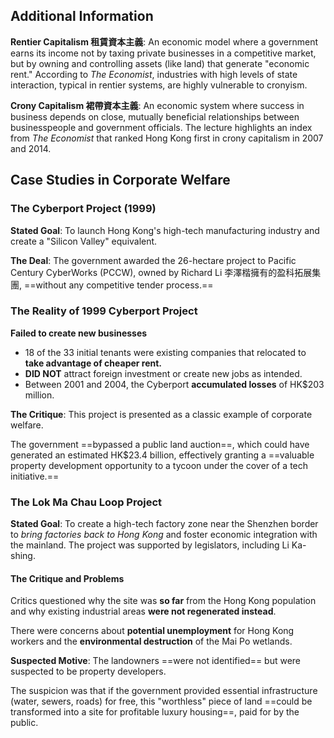 ## Additional Information

**Rentier Capitalism 租賃資本主義**: An economic model where a government earns its income not by taxing private businesses in a competitive market, but by owning and controlling assets (like land) that generate "economic rent." According to _The Economist_, industries with high levels of state interaction, typical in rentier systems, are highly vulnerable to cronyism.

**Crony Capitalism 裙帶資本主義**: An economic system where success in business depends on close, mutually beneficial relationships between businesspeople and government officials. The lecture highlights an index from _The Economist_ that ranked Hong Kong first in crony capitalism in 2007 and 2014.

## Case Studies in Corporate Welfare

### The Cyberport Project (1999)

**Stated Goal**: To launch Hong Kong's high-tech manufacturing industry and create a "Silicon Valley" equivalent.

**The Deal**: The government awarded the 26-hectare project to Pacific Century CyberWorks (PCCW), owned by Richard Li 李澤楷擁有的盈科拓展集團, ==without any competitive tender process.==

### The Reality of 1999 Cyberport Project

**Failed to create new businesses**

- 18 of the 33 initial tenants were existing companies that relocated to **take advantage of cheaper rent.**
- **DID NOT** attract foreign investment or create new jobs as intended.
- Between 2001 and 2004, the Cyberport **accumulated losses** of HK$203 million.

**The Critique**: This project is presented as a classic example of corporate welfare.

The government ==bypassed a public land auction==, which could have generated an estimated HK$23.4 billion, effectively granting a ==valuable property development opportunity to a tycoon under the cover of a tech initiative.==

### The Lok Ma Chau Loop Project

**Stated Goal**: To create a high-tech factory zone near the Shenzhen border to _bring factories back to Hong Kong_ and foster economic integration with the mainland. The project was supported by legislators, including Li Ka-shing.

#### The Critique and Problems

Critics questioned why the site was **so far** from the Hong Kong population and why existing industrial areas **were not regenerated instead**.

There were concerns about **potential unemployment** for Hong Kong workers and the **environmental destruction** of the Mai Po wetlands.

**Suspected Motive**: The landowners ==were not identified== but were suspected to be property developers.

The suspicion was that if the government provided essential infrastructure (water, sewers, roads) for free, this "worthless" piece of land ==could be transformed into a site for profitable luxury housing==, paid for by the public.
